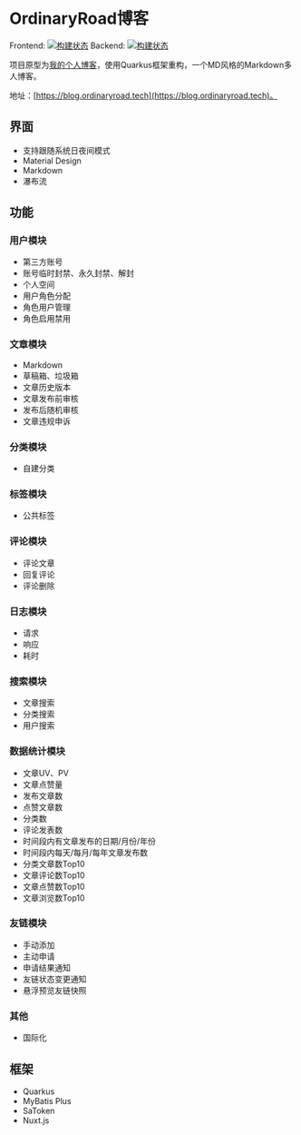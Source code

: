 # OrdinaryRoad博客

Frontend: [![构建状态](https://ordinaryroad.coding.net/badges/ordinaryroad/job/1483779/build.svg)](https://ordinaryroad.coding.net/p/ordinaryroad/ci/job)
Backend: [![构建状态](https://ordinaryroad.coding.net/badges/ordinaryroad/job/1495289/build.svg "Backend")](https://ordinaryroad.coding.net/p/ordinaryroad/ci/job)

项目原型为[我的个人博客](https://blog.ordinaryroad.top)，使用Quarkus框架重构，一个MD风格的Markdown多人博客。

地址：[https://blog.ordinaryroad.tech](https://blog.ordinaryroad.tech)。

## 界面

- 支持跟随系统日夜间模式
- Material Design
- Markdown
- 瀑布流

## 功能

### 用户模块

- 第三方账号
- 账号临时封禁、永久封禁、解封
- 个人空间
- 用户角色分配
- 角色用户管理
- 角色启用禁用

### 文章模块

- Markdown
- 草稿箱、垃圾箱
- 文章历史版本
- 文章发布前审核
- 发布后随机审核
- 文章违规申诉

### 分类模块

- 自建分类

### 标签模块

- 公共标签

### 评论模块

- 评论文章
- 回复评论
- 评论删除

### 日志模块

- 请求
- 响应
- 耗时

### 搜索模块

- 文章搜索
- 分类搜索
- 用户搜索

### 数据统计模块

- 文章UV、PV
- 文章点赞量
- 发布文章数
- 点赞文章数
- 分类数
- 评论发表数
- 时间段内有文章发布的日期/月份/年份
- 时间段内每天/每月/每年文章发布数
- 分类文章数Top10
- 文章评论数Top10
- 文章点赞数Top10
- 文章浏览数Top10

### 友链模块

- 手动添加
- 主动申请
- 申请结果通知
- 友链状态变更通知
- 悬浮预览友链快照

### 其他

- 国际化

## 框架

- Quarkus
- MyBatis Plus
- SaToken
- Nuxt.js